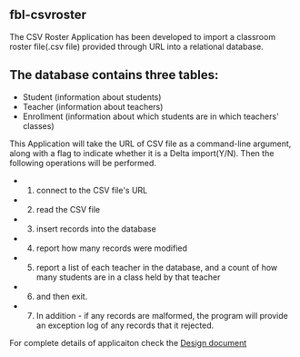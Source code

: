 ## fbl-csvroster

The CSV Roster Application has been developed to import a classroom roster file(.csv file) provided through URL into a relational database. 

## The database contains three tables:

* Student (information about students)
* Teacher (information about teachers)
* Enrollment (information about which students are in which teachers' classes)


This Application will take the URL of CSV file as a command-line argument, along with a flag to indicate whether it is a Delta import(Y/N). Then the following operations will be performed.
* 1.	connect to the CSV file's URL
* 2.	read the CSV file
* 3.	insert records into the database
* 4.	report how many records were modified
* 5.	report a list of each teacher in the database, and a count of how many students are in a class held by that teacher
* 6.	and then exit.
* 7.	In addition - if any records are malformed, the program will provide an exception log of any records that it rejected.


For complete details of applicaiton check the [Design document](https://github.com/akilaak88/fbl-csvroster/blob/master/Design%20Document.docx)
